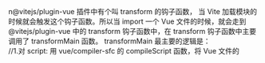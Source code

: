 n@vitejs/plugin-vue 插件中有个叫 transform 的钩子函数，
当 Vite 加载模块的时候就会触发这个钩子函数。所以当 import 一个 Vue 文件的时候，就会走到 @vitejs/plugin-vue 中的 transform 钩子函数中，在 transform 钩子函数中主要调用了 transformMain 函数。
transformMain 最主要的逻辑是：  
//1.对 script: 用 vue/compiler-sfc 的 compileScript 函数，将 Vue 文件的 <script setup> 模块转换为浏览器可直接执行的 JavaScript 代码。
//2.对 template: vue/compiler-sfc 的 compileTemplate 函数，将 Vue 文件的 <template> 模块转换为 render 函数
//3.对 style: 将 Vue 文件的 style 模块转换为 import "/src/App.vue?vue&type=style&index=0&scoped=7a7a37b1&lang.css"; 样子的 import 语句。

然后使用换行符 \n 将以上三部分合并起来
当浏览器执行到 import "/src/App.vue?vue&type=style&index=0&scoped=7a7a37b1&lang.css"; 语句时，触发了加载模块操作，再次触发了 @vitejs/plugin-vue 中的 transform 钩子函数。此时在 transform 函数中会执行 transformStyle 函数，在 transformStyle 函数中同样也是调用 vue/compiler-sfc 的 compileStyleAsync 函数，Vue 文件的 <style scoped='less'></style> 模块转换为编译后的 CSS 代码 code 字符串。
